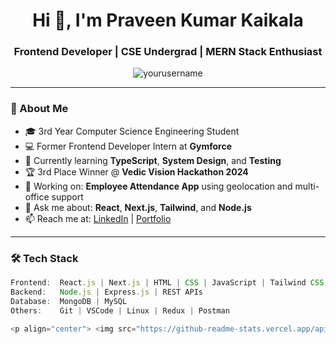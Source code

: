 <!-- README.md for yourusername/yourusername -->

<h1 align="center">Hi 👋, I'm Praveen Kumar Kaikala</h1>
<h3 align="center">Frontend Developer | CSE Undergrad | MERN Stack Enthusiast</h3>

<p align="center">
  <img src="https://komarev.com/ghpvc/?username=yourusername&label=Profile%20views&color=0e75b6&style=flat" alt="yourusername" />
</p>

---

### 🚀 About Me
- 🎓 3rd Year Computer Science Engineering Student  
- 💻 Former Frontend Developer Intern at **Gymforce**  
- 🧠 Currently learning **TypeScript**, **System Design**, and **Testing**  
- 🏆 3rd Place Winner @ **Vedic Vision Hackathon 2024**  
- 🔭 Working on: **Employee Attendance App** using geolocation and multi-office support  
- 💬 Ask me about: **React**, **Next.js**, **Tailwind**, and **Node.js**  
- 📫 Reach me at: [LinkedIn](https://linkedin.com/in/praveenkaikala) | [Portfolio](https://yourportfolio.com)

---

### 🛠 Tech Stack
```js
Frontend:  React.js | Next.js | HTML | CSS | JavaScript | Tailwind CSS  
Backend:   Node.js | Express.js | REST APIs  
Database:  MongoDB | MySQL  
Others:    Git | VSCode | Linux | Redux | Postman

<p align="center"> <img src="https://github-readme-stats.vercel.app/api?username=yourusername&show_icons=true&theme=radical" alt="Praveen's GitHub Stats" /> </p> <p align="center"> <img src="https://github-readme-streak-stats.herokuapp.com/?user=yourusername&theme=radical" alt="GitHub Streak" /> </p> <p align="center"> <img src="https://github-readme-stats.vercel.app/api/top-langs/?username=yourusername&layout=compact&theme=radical" alt="Top Languages" /> </p>
